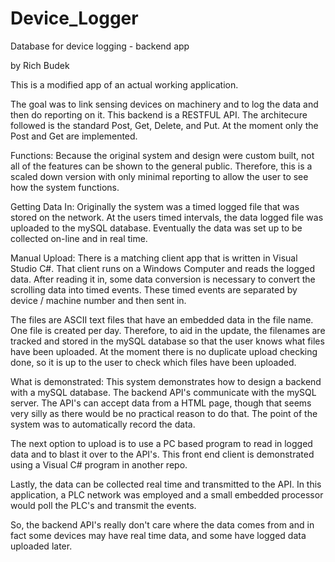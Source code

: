 # Device_Logger
 Database for device logging - backend app

by Rich Budek

This is a modified app of an actual working application.
 
The goal was to link sensing devices on machinery and to log the data and then do reporting on it.  This backend is a RESTFUL API.   The architecure followed is the standard Post, Get, Delete, and Put.  At the moment only the Post and Get are implemented.


Functions:
Because the original system and design were custom built, not all of the features can be shown to the general public.  Therefore, this is a scaled down version with only minimal reporting to allow the user to see how the system functions.


Getting Data In:
Originally the system was a timed logged file that was stored on the network. At the users timed intervals, the data logged file was uploaded to the mySQL database.  Eventually the data was set up to be collected on-line and in real time.


Manual Upload:
There is a matching client app that is written in Visual Studio C#.  That client runs on a Windows Computer and reads the logged data.  After reading it in, some data conversion is necessary to convert the scrolling data into timed events.  These timed events are separated by device / machine number and then sent in.

The files are ASCII text files that have an embedded data in the file name.  One file is created per day.  Therefore, to aid in the update, the filenames are tracked and stored in the mySQL database so that the user knows what files have been uploaded.  At the moment there is no duplicate upload checking done, so it is up to the user to check which files have been uploaded.


What is demonstrated:
This system demonstrates how to design a backend with a mySQL database.  The backend API's communicate with the mySQL server.  The API's can accept data from a HTML page, though that seems very silly as there would be no practical reason to do that.  The point of the system was to automatically record the data.

The next option to upload is to use a PC based program to read in logged data and to blast it over to the API's.  This front end client is demonstrated using a Visual C# program in another repo.

Lastly, the data can be collected real time and transmitted to the API.  In this application, a PLC network was employed and a small embedded processor would poll the PLC's and transmit the events. 

So, the backend API's really don't care where the data comes from and in fact some devices may have real time data, and some have logged data uploaded later.

